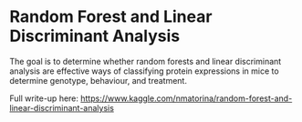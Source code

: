 # Random Forest and Linear Discriminant Analysis

The goal is to determine whether random forests and linear discriminant analysis are effective ways of classifying protein expressions in mice to determine genotype, behaviour, and treatment.

Full write-up here: https://www.kaggle.com/nmatorina/random-forest-and-linear-discriminant-analysis
